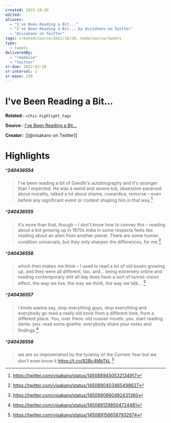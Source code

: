 ```yaml
---
created: 2021-10-20
edited: 
aliases:
  - "I've Been Reading a Bit..."
  - "I've Been Reading a Bit... by @visakanv on Twitter"
  - "@visakanv on Twitter"
tags: created/source/2021/10/20, node/source/tweets
type: 
  - tweets
deliveredBy: 
  - "readwise"
  - "twitter"
sr-due: 2022-02-10
sr-interval: 2
sr-ease: 230
---
```

# I've Been Reading a Bit...

**Related**:: 
*`=this.highlight_tags`*

**Source**:: [I've Been Reading a Bit...](https://twitter.com/visakanv/status/1450889450532134917)

**Creator**:: [[@visakanv on Twitter]]

# Highlights
##### ^240436554
  
> I've been reading a bit of Gandhi's autobiography and it's stranger than I expected. He was a weird and severe kid, obsessive-paranoid about morality, talked a lot about shame, cowardice, remorse – even before any significant event or context shaping him in that way 
  [^240436554]

[^240436554]: https://twitter.com/visakanv/status/1450889450532134917

##### ^240436555
  
> it's more than that, though – I don't know how to convey this – reading about a kid growing up in 1870s India in some respects feels like reading about an alien from another planet. There are some human condition universals, but they only sharpen the differences, for me 
  [^240436555]

[^240436555]: https://twitter.com/visakanv/status/1450890403465498627

##### ^240436556
  
> which then makes me think – I used to read a lot of old books growing up, and they were all different, too. and... being extremely online and reading contemporary shit all day does have a sort of tunnel-vision effect. the way we live, the way we think, the way we talk... 
  [^240436556]

[^240436556]: https://twitter.com/visakanv/status/1450890660492431360

##### ^240436557
  
> I kinda wanna say, stop everything guys, stop everything and everybody go read a really old book from a different time, from a different place. You, over there. old russian novels. you. start reading dante. you. read some goethe. everybody share your notes and findings 
  [^240436557]

[^240436557]: https://twitter.com/visakanv/status/1450891298504724481

##### ^240436558
  
> we are so impoverished by the tyranny of the Current Year but we don't even know it https://t.co/92Bc4MbTkL 
  [^240436558]

[^240436558]: https://twitter.com/visakanv/status/1450891566587932674

